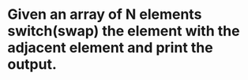 # Given an array of N elements switch(swap) the element with the adjacent element and print the output.
